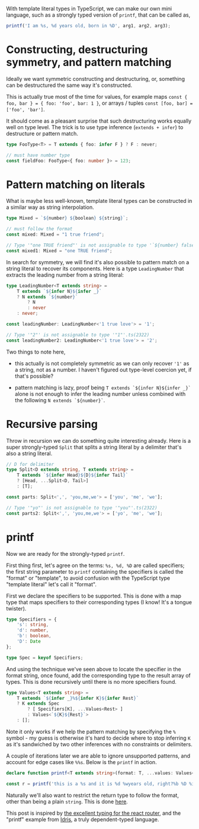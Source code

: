 With template literal types in TypeScript, we can make our own mini language, such as a strongly typed version of `printf`, that can be called as,

```TypeScript
printf('I am %s, %d years old, born in %D', arg1, arg2, arg3);
```

# Constructing, destructuring symmetry, and pattern matching

Ideally we want symmetric constructing and destructuring, or, something can be destructured the same way it's constructed.

This is actually true most of the time for values, for example maps `const { foo, bar } = { foo: 'foo', bar: 1 }`, or arrays / tuples `const [foo, bar] = ['foo', 'bar']`.

It should come as a pleasant surprise that such destructuring works equally well on type level. The trick is to use type inference (`extends + infer`) to destructure or pattern match.

```TypeScript
type FooType<T> = T extends { foo: infer F } ? F : never;

// must have number type
const fieldFoo: FooType<{ foo: number }> = 123;
```

# Pattern matching on literals

What is maybe less well-known, template literal types can be constructed in a similar way as string interpolation.

```TypeScript
type Mixed = `${number} ${boolean} ${string}`;

// must follow the format
const mixed: Mixed = "1 true friend";

// Type '"one TRUE friend"' is not assignable to type '`${number} false ${string}` | `${number} true ${string}`'.ts(2322)
const mixed1: Mixed = "one TRUE friend";
```

In search for symmetry, we will find it's also possible to pattern match on a string literal to recover its components. Here is a type `LeadingNumber` that extracts the leading number from a string literal:

```TypeScript
type LeadingNumber<T extends string> = 
    T extends `${infer N}${infer _}`
    ? N extends `${number}`
        ? N
        : never
    : never;

const leadingNumber: LeadingNumber<'1 true love'> = '1';

// Type '"2"' is not assignable to type '"1"'.ts(2322)
const leadingNumber2: LeadingNumber<'1 true love'> = '2';
```

Two things to note here,

- this actually is not completely symmetric as we can only recover `'1'` as a string, not as a number. I haven't figured out type-level coercion yet, if that's possible?

- pattern matching is lazy, proof being `` T extends `${infer N}${infer _}` `` alone is not enough to infer the leading number unless combined with the following `` N extends `${number}` ``.

# Recursive parsing

Throw in recursion we can do something quite interesting already. Here is a super strongly-typed `Split` that splits a string literal by a delimiter that's also a string literal.

```TypeScript
// D for delimiter
type Split<D extends string, T extends string> =
    T extends `${infer Head}${D}${infer Tail}`
    ? [Head, ...Split<D, Tail>]
    : [T];

const parts: Split<',', 'you,me,we'> = ['you', 'me', 'we'];

// Type '"yo"' is not assignable to type '"you"'.ts(2322)
const parts2: Split<',', 'you,me,we'> = ['yo', 'me', 'we'];
```

# printf

Now we are ready for the strongly-typed `printf`.

First thing first, let's agree on the terms: `%s, %d, %D` are called specifiers; the first string parameter to `printf` containing the specifiers is called the "format" or "template", to avoid confusion with the TypeScript type "template literal" let's call it "format". 

First we declare the specifiers to be supported. This is done with a map type that maps specifiers to their corresponding types (I know! It's a tongue twister).

```TypeScript
type Specifiers = {
    's': string,
    'd': number,
    'b': boolean,
    'D': Date
};

type Spec = keyof Specifiers;
```

And using the technique we've seen above to locate the specifier in the format string, once found, add the corresponding type to the result array of types. This is done recursively until there is no more specifiers found.

```TypeScript
type Values<T extends string> = 
    T extends `${infer _}%${infer K}${infer Rest}`
    ? K extends Spec
        ? [ Specifiers[K], ...Values<Rest> ]
        : Values<`${K}${Rest}`>
    : [];
```

Note it only works if we help the pattern matching by specifying the `%` symbol - my guess is otherwise it's hard to decide where to stop inferring `K` as it's sandwiched by two other inferences with no constraints or delimiters.

A couple of iterations later we are able to ignore unsupported patterns, and account for edge cases like `%%s`. Below is the `printf` in action.

```TypeScript
declare function printf<T extends string>(format: T, ...values: Values<T>): string;

const r = printf('this is a %s and it is %d %wyears old, right?%b %D %i %f', 'Hackle', 20, true, new Date());
```

Naturally we'll also want to restrict the return type to follow the format, other than being a plain `string`. This is done [here](https://github.com/hackle/blogger/blob/master/src/sample/printf.ts#L17).

This post is inspired by [the excellent typing for the react router](https://github.com/DefinitelyTyped/DefinitelyTyped/blob/master/types/react-router/index.d.ts#L154), and the "printf" example from [Idris](https://github.com/edwinb/Idris2/blob/master/tests/typedd-book/chapter06/Printf.idr), a truly dependent-typed language.